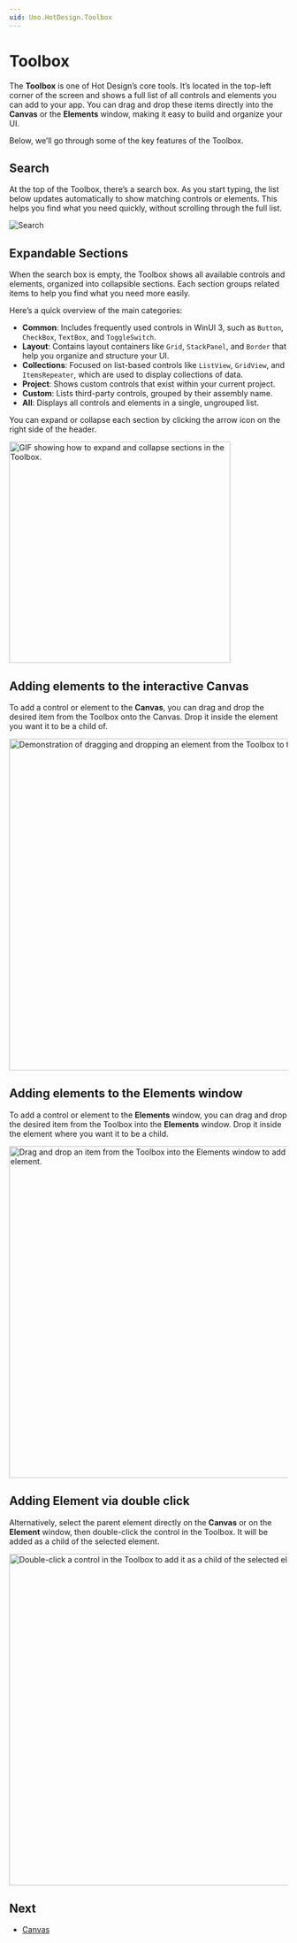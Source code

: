 ```yaml
---
uid: Uno.HotDesign.Toolbox
---
```


# Toolbox

The **Toolbox** is one of Hot Design’s core tools. It’s located in the top-left corner of the screen and shows a full list of all controls and elements you can add to your app. You can drag and drop these items directly into the **Canvas** or the **Elements** window, making it easy to build and organize your UI.

Below, we’ll go through some of the key features of the Toolbox.

## Search

At the top of the Toolbox, there’s a search box. As you start typing, the list below updates automatically to show matching controls or elements. This helps you find what you need quickly, without scrolling through the full list.

![Search](Assets/core-tools/toolbox-search.png)

## Expandable Sections

When the search box is empty, the Toolbox shows all available controls and elements, organized into collapsible sections. Each section groups related items to help you find what you need more easily.

Here’s a quick overview of the main categories:

- **Common**: Includes frequently used controls in WinUI 3, such as `Button`, `CheckBox`, `TextBox`, and `ToggleSwitch`.
- **Layout**: Contains layout containers like `Grid`, `StackPanel`, and `Border` that help you organize and structure your UI.
- **Collections**: Focused on list-based controls like `ListView`, `GridView`, and `ItemsRepeater`, which are used to display collections of data.
- **Project**: Shows custom controls that exist within your current project.
- **Custom**: Lists third-party controls, grouped by their assembly name.
- **All**: Displays all controls and elements in a single, ungrouped list.

You can expand or collapse each section by clicking the arrow icon on the right side of the header.

<img src="Assets/core-tools/media/toolbox-expand-section.gif" height="400" alt="GIF showing how to expand and collapse sections in the Toolbox." />

## Adding elements to the interactive Canvas

To add a control or element to the **Canvas**, you can drag and drop the desired item from the Toolbox onto the Canvas. Drop it inside the element you want it to be a child of.

  <img src="Assets/core-tools/media/toolbox-add-to-canvas.gif" height="600" alt="Demonstration of dragging and dropping an element from the Toolbox to the Canvas" />

## Adding elements to the Elements window

To add a control or element to the **Elements** window, you can drag and drop the desired item from the Toolbox into the **Elements** window. Drop it inside the element where you want it to be a child.

  <img src="Assets/core-tools/media/toolbox-add-to-tree.gif" height="600" alt="Drag and drop an item from the Toolbox into the Elements window to add it as a child element." />

## Adding Element via double click

Alternatively, select the parent element directly on the **Canvas** or on the **Element** window, then double-click the control in the Toolbox. It will be added as a child of the selected element.

<img src="Assets/core-tools/media/toolbox-add-to-tree-double-click.gif" height="600" alt="Double-click a control in the Toolbox to add it as a child of the selected element." />

## Next

- [Canvas](xref:Uno.HotDesign.Canvas)

